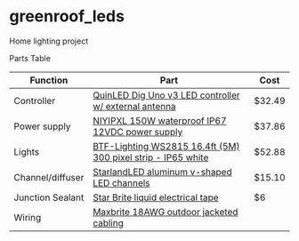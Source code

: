 # greenroof_leds
Home lighting project 

Parts Table

| Function         | Part                                                         | Cost   |
| ---------------- | ------------------------------------------------------------ | ------ |
| Controller       | [QuinLED Dig Uno v3 LED controller w/ external antenna](https://shop.allnetchina.cn/products/quinled-dig-uno-v3r7-digital-led-controller?variant=39297009647718) | $32.49 |
| Power supply     | [NIYIPXL 150W waterproof IP67 12VDC power supply](https://www.amazon.com/gp/product/B07MZRRVZY) | $37.86 |
| Lights           | [BTF-Lighting WS2815 16.4ft (5M) 300 pixel strip - IP65 white](https://www.amazon.com/gp/product/B07LG6Z5GW/) | $52.88 |
| Channel/diffuser | [StarlandLED aluminum v-shaped LED channels](https://www.amazon.com/gp/product/B01LL3S006/) | $15.10 |
| Junction Sealant | [Star Brite liquid electrical tape](https://www.amazon.com/gp/product/B0000AXNOD/) | $6     |
| Wiring           | [Maxbrite 18AWG outdoor jacketed cabling](https://www.amazon.com/LED-Conductor-Jacketed-Sunlight-Resistant/dp/B01LZRNTAQ/) |        |




